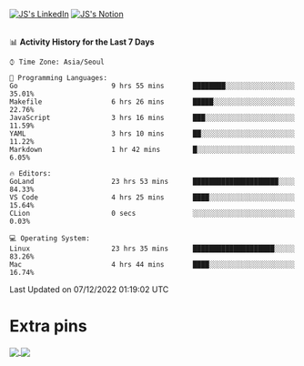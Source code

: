 
[![JS's LinkedIn](https://img.shields.io/badge/LinkedIn-blue?style=for-the-badge&logo=linkedin)](https://www.linkedin.com/in/jaeseung-lee-5a2a32139/) 
[![JS's Notion](https://img.shields.io/badge/Notion-black?style=for-the-badge&logo=notion)](https://bit.ly/ljswiki1) <br><br>
<!-- ![JS's GitHub stats](https://github-readme-stats-lemon-five.vercel.app/api?username=tkxkd0159&hide=contribs,prs,stars,issues&show_icons=true&theme=react&include_all_commits=true)   -->
<!-- ![Top Langs](https://github-readme-stats-lemon-five.vercel.app/api/top-langs/?username=tkxkd0159&layout=compact&hide=jupyter%20notebook,scss,html,css&langs_count=10)  -->


<!--START_SECTION:waka-->
📊 **Activity History for the Last 7 Days** 

```text
⌚︎ Time Zone: Asia/Seoul

💬 Programming Languages: 
Go                       9 hrs 55 mins       ████████░░░░░░░░░░░░░░░░░   35.01% 
Makefile                 6 hrs 26 mins       █████░░░░░░░░░░░░░░░░░░░░   22.76% 
JavaScript               3 hrs 16 mins       ███░░░░░░░░░░░░░░░░░░░░░░   11.59% 
YAML                     3 hrs 10 mins       ██░░░░░░░░░░░░░░░░░░░░░░░   11.22% 
Markdown                 1 hr 42 mins        █░░░░░░░░░░░░░░░░░░░░░░░░   6.05%

🔥 Editors: 
GoLand                   23 hrs 53 mins      █████████████████████░░░░   84.33% 
VS Code                  4 hrs 25 mins       ████░░░░░░░░░░░░░░░░░░░░░   15.64% 
CLion                    0 secs              ░░░░░░░░░░░░░░░░░░░░░░░░░   0.03%

💻 Operating System: 
Linux                    23 hrs 35 mins      ████████████████████░░░░░   83.26% 
Mac                      4 hrs 44 mins       ████░░░░░░░░░░░░░░░░░░░░░   16.74%

```


 Last Updated on 07/12/2022 01:19:02 UTC
<!--END_SECTION:waka-->

# Extra pins
<a href="https://github.com/tkxkd0159/tkxkd0159.github.io">
  <img align="center" src="https://github-readme-stats-lemon-five.vercel.app/api/pin/?username=tkxkd0159&repo=nft-card-game&theme=react" />
</a>
<a href="https://github.com/tkxkd0159/dsalgo">
  <img align="center" src="https://github-readme-stats-lemon-five.vercel.app/api/pin/?username=tkxkd0159&repo=dsalgo&theme=react" />
</a>

<!---
- 🔭 I’m currently working on ...
- 🌱 I’m currently learning blockchain and distributed network
- 👯 I’m looking to collaborate on ...
- 🤔 I’m looking for help with ...
- 💬 Ask me about ...
- 📫 How to reach me: ...
- 😄 Pronouns: ...
- ⚡ Fun fact: ...
-->
